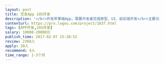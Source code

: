 ```yaml
---                
layout: post       
title: 交友App iOS开发           
description: '</br>开发苹果端App，需要开发者完成原型、UI、前后端开发</br>主要功能：</br>1附近人（参考陌陌的附近人）</br>2搜索人（高级搜索需开通会员）</br>3会员系统（高级服务需开通会员）</br>4租人服务，可发布约会（参考来租我吧）</br>5报名表</br></br>人员要求：</br>有类似社交产品案例，在广州可以当面沟通</br>'     
contenturl: https://pro.lagou.com/project/1837.html      
tags: [APP开发,iOS开发]            
salary: 10000-20000元          
publish_time: 2017-02-07 15:28:52         
review: 2368人                   
apply: 20人                   
recommend: 4人                   
time_range: 1-3个月              
---                 
```

